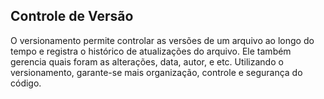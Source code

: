 ## Controle de Versão

O versionamento permite controlar as versões de um arquivo ao longo do tempo e registra o histórico de atualizações do arquivo.
Ele também gerencia quais foram as alterações, data, autor, e etc. Utilizando o versionamento, garante-se mais organização, controle e segurança do código.
